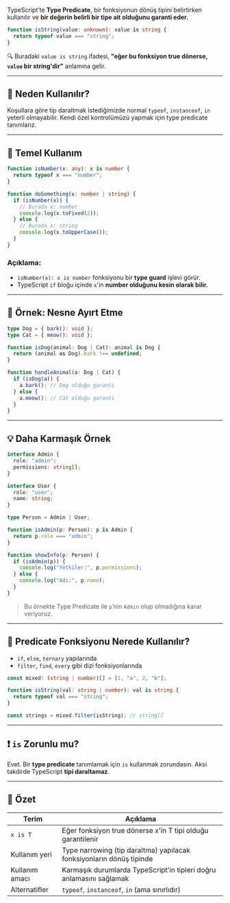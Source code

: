 
TypeScript’te **Type Predicate**, bir fonksiyonun dönüş tipini belirtirken kullanılır ve **bir değerin belirli bir tipe ait olduğunu garanti eder.**

```ts
function isString(value: unknown): value is string {
  return typeof value === "string";
}
```

🔍 Buradaki `value is string` ifadesi, **"eğer bu fonksiyon true dönerse, `value` bir string'dir"** anlamına gelir.

---

## 🧠 Neden Kullanılır?

Koşullara göre tip daraltmak istediğimizde normal `typeof`, `instanceof`, `in` yeterli olmayabilir. Kendi özel kontrolümüzü yapmak için type predicate tanımlarız.

---

## 🔧 Temel Kullanım

```ts
function isNumber(x: any): x is number {
  return typeof x === "number";
}

function doSomething(x: number | string) {
  if (isNumber(x)) {
    // Burada x: number
    console.log(x.toFixed(2));
  } else {
    // Burada x: string
    console.log(x.toUpperCase());
  }
}
```

### Açıklama:

- `isNumber(x): x is number` fonksiyonu bir **type guard** işlevi görür.
- TypeScript `if` bloğu içinde `x`'in **number olduğunu kesin olarak bilir.**

---

## 🎯 Örnek: Nesne Ayırt Etme

```ts
type Dog = { bark(): void };
type Cat = { meow(): void };

function isDog(animal: Dog | Cat): animal is Dog {
  return (animal as Dog).bark !== undefined;
}

function handleAnimal(a: Dog | Cat) {
  if (isDog(a)) {
    a.bark(); // Dog olduğu garanti
  } else {
    a.meow(); // Cat olduğu garanti
  }
}
```

---

## 💡 Daha Karmaşık Örnek

```ts
interface Admin {
  role: "admin";
  permissions: string[];
}

interface User {
  role: "user";
  name: string;
}

type Person = Admin | User;

function isAdmin(p: Person): p is Admin {
  return p.role === "admin";
}

function showInfo(p: Person) {
  if (isAdmin(p)) {
    console.log("Yetkiler:", p.permissions);
  } else {
    console.log("Adı:", p.name);
  }
}
```

> Bu örnekte Type Predicate ile `p`’nin `Admin` olup olmadığına karar veriyoruz.

---

## 🔄 Predicate Fonksiyonu Nerede Kullanılır?

- `if`, `else`, `ternary` yapılarında
- `filter`, `find`, `every` gibi dizi fonksiyonlarında

```ts
const mixed: (string | number)[] = [1, "a", 2, "b"];

function isString(val: string | number): val is string {
  return typeof val === "string";
}

const strings = mixed.filter(isString); // string[]
```

---

## ❗ `is` Zorunlu mu?

Evet. Bir **type predicate** tanımlamak için `is` kullanmak zorundasın. Aksi takdirde TypeScript **tipi daraltamaz**.

---

## 🧠 Özet

|Terim|Açıklama|
|---|---|
|`x is T`|Eğer fonksiyon true dönerse x'in T tipi olduğu garantilenir|
|Kullanım yeri|Type narrowing (tip daraltma) yapılacak fonksiyonların dönüş tipinde|
|Kullanım amacı|Karmaşık durumlarda TypeScript’in tipleri doğru anlamasını sağlamak|
|Alternatifler|`typeof`, `instanceof`, `in` (ama sınırlıdır)|
